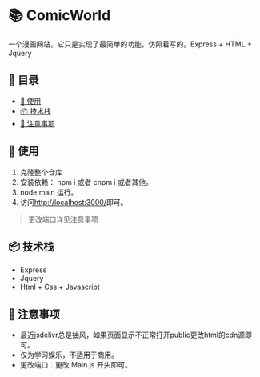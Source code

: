 # 📚 ComicWorld
一个漫画网站，它只是实现了最简单的功能，仿照着写的。Express + HTML + Jquery

## 🧾 目录

- [🎈 使用](#-使用)
- [📦 技术栈](#-技术栈)
- [📌 注意事项](#-注意事项)

## 🎈 使用

1. 克隆整个仓库
2. 安装依赖： npm i 或者 cnpm i 或者其他。
3. node main 运行。
4. 访问[http://localhost:3000/](http://localhost:3000/)即可。

> 更改端口详见注意事项

## 📦 技术栈

- Express
- Jquery
- Html + Css + Javascript

## 📌 注意事项

- 最近jsdelivr总是抽风，如果页面显示不正常打开public更改html的cdn源即可。
- 仅为学习娱乐，不适用于商用。
- 更改端口：更改 Main.js 开头即可。
